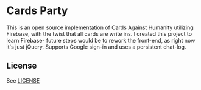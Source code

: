 # Cards Party

This is an open source implementation of Cards Against Humanity utilizing Firebase, with the twist that all cards are write ins. I created this project to learn Firebase- future steps would be to rework the front-end, as right now it's just jQuery. Supports Google sign-in and uses a persistent chat-log.

## License
See [LICENSE](LICENSE)
